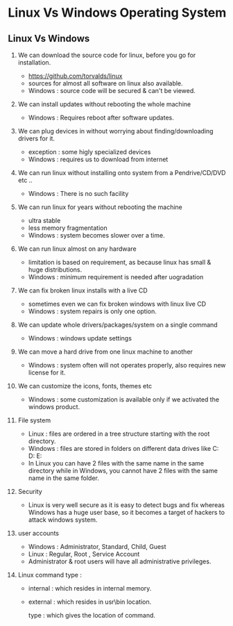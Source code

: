 # Linux Vs Windows Operating System

## Linux Vs Windows

1. We can download the source code for linux, before you go for installation.

	- https://github.com/torvalds/linux
	- sources for almost all software on linux also available.
	- Windows : source code will be secured & can't be viewed.
		
2. We can install updates without rebooting the whole machine

	- Windows : Requires reboot after software updates.
		
3. We can plug devices in without worrying about finding/downloading drivers for it.

	- exception : some higly specialized devices
	- Windows : requires us to download from internet
		
4. We can run linux without installing onto system from a Pendrive/CD/DVD etc ..

	- Windows : There is no such facility
		
5. We can run linux for years without rebooting the machine

	- ultra stable
	- less memory fragmentation
	- Windows : system becomes slower over a time.
		
6. We can run linux almost on any hardware

	- limitation is based on requirement, as because linux has small & huge distributions.
	- Windows : minimum requirement is needed after uogradation
		
7. We can fix broken linux installs with a live CD
	 
	 - sometimes even we can fix broken windows with linux live CD
	 - Windows : system repairs is only one option.
		
8. We can update whole drivers/packages/system on a single command
	
	 - Windows : windows update settings
	
9. We can move a hard drive from one linux machine to another
	 
	 - Windows : system often will not operates properly, also requires new license for it.
		
10. We can customize the icons, fonts, themes etc 
	 
	 - Windows : some customization is available only if we activated the windows product.
		
11. File system 
	 
	 - Linux : files are ordered in a tree structure starting with the root directory.
	 - Windows : files are stored in folders on different data drives like C: D: E:
	 - In Linux you can have 2 files with the same name in the same directory while in Windows, you cannot have 2 files with the same name in the same folder.
		
12. Security 
	 
	 - Linux is very well secure as it is easy to detect bugs and fix whereas Windows has a huge user base, so it becomes a target of hackers to attack windows system.
		
13. user accounts
	 
	 - Windows : Administrator, Standard, Child, Guest 
	 - Linux : Regular, Root , Service Account
	 - Administrator & root users will have all administrative privileges.
		
14. Linux command type :

	 - internal : which resides in internal memory.
	 - external : which resides in usr\bin location.
		
	    type <command> : which gives the location of command.
